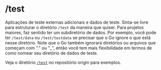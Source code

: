 # /test

Aplicações de teste externas adicionais e dados de teste. Sinta-se livre para estruturar o diretório `/test` da maneira que quiser. Para projetos maiores, faz sentido ter um subdiretório de dados. Por exemplo, você pode ter `/test/data` ou `/test/testdata` se precisar que o Go ignore o que está nesse diretório. Note que o Go também ignorará diretórios ou arquivos que começam com "." ou "_", então você tem mais flexibilidade em termos de como nomear seu diretório de dados de teste.

Veja o diretório [`/test`](https://github.com/openshift/origin/tree/master/test) no repositório origin para exemplos.